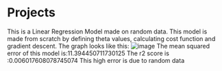 # Projects
This is a Linear Regression Model made on random data.
This model is made from scratch by defining theta values, calculating cost function and gradient descent.
The graph looks like this:
![image](https://user-images.githubusercontent.com/125015341/218242356-d7c5b73d-62f0-4f68-b7b6-1ac3b653dbbc.png)
The mean squared error of this model is:11.394450711730125
The r2 score is :0.006017608078745074
This high error is due to random data
